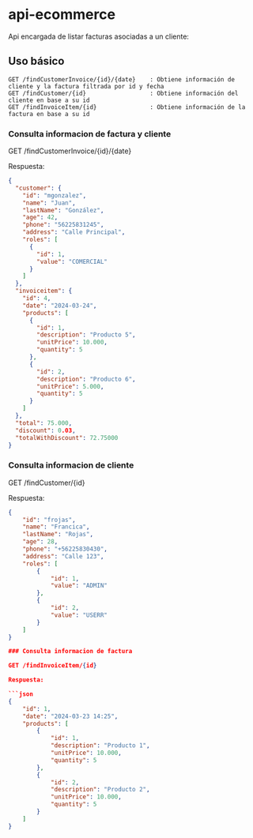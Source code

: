 # api-ecommerce

Api encargada de listar facturas asociadas a un cliente:



## Uso básico
```http
GET /findCustomerInvoice/{id}/{date}    : Obtiene información de cliente y la factura filtrada por id y fecha
GET /findCustomer/{id}                  : Obtiene información del cliente en base a su id
GET /findInvoiceItem/{id}               : Obtiene información de la factura en base a su id
```


### Consulta informacion de  factura y cliente

GET /findCustomerInvoice/{id}/{date}

Respuesta:

```json
{
  "customer": {
    "id": "mgonzalez",
    "name": "Juan",
    "lastName": "González",
    "age": 42,
    "phone": "56225831245",
    "address": "Calle Principal",
    "roles": [
      {
        "id": 1,
        "value": "COMERCIAL"
      }
    ]
  },
  "invoiceitem": {
    "id": 4,
    "date": "2024-03-24",
    "products": [
      {
        "id": 1,
        "description": "Producto 5",
        "unitPrice": 10.000,
        "quantity": 5
      },
      {
        "id": 2,
        "description": "Producto 6",
        "unitPrice": 5.000,
        "quantity": 5
      }
    ]
  },
  "total": 75.000,
  "discount": 0.03,
  "totalWithDiscount": 72.75000
}
```


### Consulta informacion de cliente

GET /findCustomer/{id}

Respuesta:

```json
{
    "id": "frojas",
    "name": "Francica",
    "lastName": "Rojas",
    "age": 28,
    "phone": "+56225830430",
    "address": "Calle 123",
    "roles": [
        {
            "id": 1,
            "value": "ADMIN"
        },
        {
            "id": 2,
            "value": "USERR"
        }
    ]
}

### Consulta informacion de factura

GET /findInvoiceItem/{id}

Respuesta:

```json
{
    "id": 1,
    "date": "2024-03-23 14:25",
    "products": [
        {
            "id": 1,
            "description": "Producto 1",
            "unitPrice": 10.000,
            "quantity": 5
        },
        {
            "id": 2,
            "description": "Producto 2",
            "unitPrice": 10.000,
            "quantity": 5
        }
    ]
}